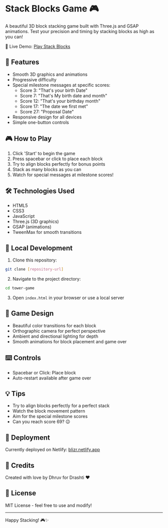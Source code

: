 # Stack Blocks Game 🎮

A beautiful 3D block stacking game built with Three.js and GSAP animations. Test your precision and timing by stacking blocks as high as you can!

🎯 Live Demo: [Play Stack Blocks](https://blizr.netlify.app/)

## 🌟 Features

- Smooth 3D graphics and animations
- Progressive difficulty
- Special milestone messages at specific scores:
  - Score 3: "That's your birth Date"
  - Score 7: "That's My birth date and month"
  - Score 12: "That's your birthday month"
  - Score 17: "The date we first met"
  - Score 27: "Proposal Date"
- Responsive design for all devices
- Simple one-button controls

## 🎮 How to Play

1. Click 'Start' to begin the game
2. Press spacebar or click to place each block
3. Try to align blocks perfectly for bonus points
4. Stack as many blocks as you can
5. Watch for special messages at milestone scores!

## 🛠️ Technologies Used

- HTML5
- CSS3
- JavaScript
- Three.js (3D graphics)
- GSAP (animations)
- TweenMax for smooth transitions

## 🚀 Local Development

1. Clone this repository:
```bash
git clone [repository-url]
```

2. Navigate to the project directory:
```bash
cd tower-game
```

3. Open `index.html` in your browser or use a local server

## 🎨 Game Design

- Beautiful color transitions for each block
- Orthographic camera for perfect perspective
- Ambient and directional lighting for depth
- Smooth animations for block placement and game over

## ⌨️ Controls

- Spacebar or Click: Place block
- Auto-restart available after game over

## 💡 Tips

- Try to align blocks perfectly for a perfect stack
- Watch the block movement pattern
- Aim for the special milestone scores
- Can you reach score 69? 😉

## 🔗 Deployment

Currently deployed on Netlify: [blizr.netlify.app](https://blizr.netlify.app/)

## 💖 Credits

Created with love by Dhruv for Drashti ❤️

## 📄 License

MIT License - feel free to use and modify!

---
Happy Stacking! 🎮✨
